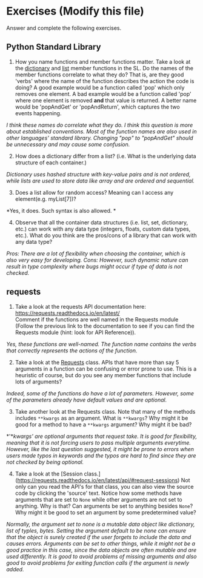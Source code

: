 # Exercises (Modify this file)

Answer and complete the following exercises.

## Python Standard Library

1. How you name functions and member functions matter. Take a look at the [dictionary](https://docs.python.org/3/library/stdtypes.html#typesmapping) 
and [list](https://docs.python.org/3/library/stdtypes.html#sequence-types-list-tuple-range) member functions in the SL. 
Do the names of the member functions correlate to what they do? That is, are they good 'verbs' where the name of the function describes the action the code is doing? A good example would be a function called 'pop' which only removes one element. A bad example would be a function called 'pop' where one element is removed **and** that value is returned. A better name would be 'popAndGet' or 'popAndReturn', which captures the two events happening.

*I think these names do correlate what they do. I think this question is more about established conventions. Most of the function names are also used in other languages' standard library. Changing "pop" to "popAndGet" should be unnecessary and may cause some confusion.*

2. How does a dictionary differ from a list? (i.e. What is the underlying data structure of each container.)

*Dictionary uses hashed structure with key-value pairs and is not ordered, while lists are used to store data like array and are ordered and sequential.*

3. Does a list allow for random access? Meaning can I access any element(e.g. myList[7])?

*Yes, it does. Such syntax is also allowed. *

4. Observe that all the container data structures (i.e. list, set, dictionary, etc.) can work with any data type (integers, floats, custom data types, etc.). 
What do you think are the pros/cons of a library that can work with any data type?

*Pros: There are a lot of flexibility when choosing the container, which is also very easy for developing.*
*Cons: However, such dynamic nature can result in type complexity where bugs might occur if type of data is not checked.*

## requests

1. Take a look at the requests API documentation here: https://requests.readthedocs.io/en/latest/  
Comment if the functions are well named in the Requests module (Follow the previous link to the documentation to see if you can find the Requests module (hint: look for API Reference)).

*Yes, these functions are well-named. The function name contains the verbs that correctly represents the actions of the function.*

2. Take a look at the [Requests](https://requests.readthedocs.io/en/latest/api/#lower-level-classes) class. APIs that have more than say 5 arguments in a function can be confusing or error prone to use. This is a heuristic of course, but do you see any member functions that include lots of arguments?

*Indeed, some of the functions do have a lot of parameters. However, some of the parameters already have default values and are optional.*

3. Take another look at the Requests class. Note that many of the methods includes `**kwargs` as an argument. What is `**kwargs`? Why might it be good for a method to have a `**kwargs` argument? Why might it be bad?  

*'**kwargs' are optional arguments that request take. It is good for flexibility, meaning that it is not forcing users to pass multiple arguments everytime. However, like the last question suggested, it might be prone to errors when users made typos in keywords and the typos are hard to find since they are not checked by being optional.*

4. Take a look at the [Session class.] (https://requests.readthedocs.io/en/latest/api/#request-sessions) Not only can you read the API's for that class, you can also view the source code by clicking the 'source' text. 
Notice how some methods have arguments that are set to `None` while other arguments are not set to anything. Why is that? Can arguments be set to anything besides `None`? Why might it be good to set an argument by some predetermined value?


*Normally, the argument set to none is a mutable data object like dictionary, list of typles, bytes. Setting the argument default to be none can ensure that the object is surely created if the user forgets to include the data and causes errors. Arguments can be set to other things, while it might not be a good practice in this case, since the data objects are often mutable and are used differently. It is good to avoid problems of missing arguments and also good to avoid problems for exiting function calls if the argument is newly added.*
